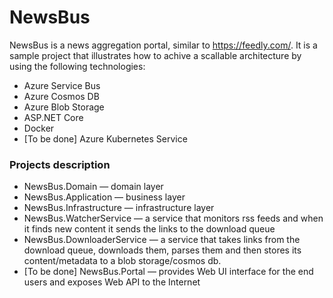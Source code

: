 # NewsBus
NewsBus is a news aggregation portal, similar to https://feedly.com/.
It is a sample project that illustrates how to achive a scallable architecture by using the following technologies:
* Azure Service Bus
* Azure Cosmos DB
* Azure Blob Storage
* ASP.NET Core
* Docker
* [To be done] Azure Kubernetes Service
### Projects description
* NewsBus.Domain — domain layer
* NewsBus.Application — business layer
* NewsBus.Infrastructure — infrastructure layer
* NewsBus.WatcherService — a service that monitors rss feeds and when it finds new content it sends the links to the download queue
* NewsBus.DownloaderService — a service that takes links from the download queue, downloads them, parses them and then stores its content/metadata to a blob storage/cosmos db.
* [To be done] NewsBus.Portal — provides Web UI interface for the end users and exposes Web API to the Internet
